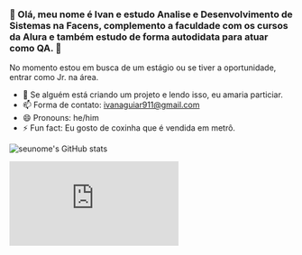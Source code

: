### :panda_face: Olá, meu nome é Ivan e estudo **Analise e Desenvolvimento de Sistemas** na **Facens**, **complemento a faculdade com os cursos da Alura** e também estudo de forma autodidata para atuar como **QA**. :panda_face:

No momento estou em busca de um estágio ou se tiver a oportunidade, entrar como Jr. na área.
- 🤔 Se alguém está criando um projeto e lendo isso, eu amaria particiar.
- 📫 Forma de contato: ivanaguiar911@gmail.com
- 😄 Pronouns: he/him
- ⚡ Fun fact: Eu gosto de coxinha que é vendida em metrô.

![seunome's GitHub stats](https://github-readme-stats.vercel.app/api?username=seunome&show_icons=true&theme=dark)

![ononoki_yotsugi](https://wall.alphacoders.com/big.php?i=827051&lang=Portuguese)
